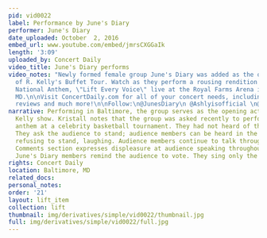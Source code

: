 ```yaml
---
pid: vid0022
label: Performance by June's Diary
performer: June's Diary
date_uploaded: October  2, 2016
embed_url: www.youtube.com/embed/jmrsCXGGaIk
length: '3:09'
uploaded_by: Concert Daily
video_title: June's Diary performs
video_notes: "Newly formed female group June's Diary was added as the opening act
  of R. Kelly's Buffet Tour. Watch as they perform a rousing rendition of the Negro
  National Anthem, \"Lift Every Voice\" live at the Royal Farms Arena in Baltimore,
  MD.\n\nVisit ConcertDaily.com for all of your concert needs, including pics, videos,
  reviews and much more!\n\nFollow:\n@JunesDiary\n @Ashlyisofficial \n@BriennaDevlugt\n@gabbysmouth\n@officialShyann\n@itsKristallyn\n@concertdaily"
narrative: Performing in Baltimore, the group serves as the opening act for an R.
  Kelly show. Kristall notes that the group was asked recently to perform the national
  anthem at a celebrity basketball tournament. They had not heard of the song before.
  They ask the audience to stand; audience members can be heard in the background
  refusing to stand, laughing. Audience members continue to talk throughout the performance.
  Comments section expresses displeasure at audience speaking throughout the performance.
  June's Diary members remind the audience to vote. They sing only the first verse.
rights: Concert Daily
location: Baltimore, MD
related_docs: 
personal_notes: 
order: '21'
layout: lift_item
collection: lift
thumbnail: img/derivatives/simple/vid0022/thumbnail.jpg
full: img/derivatives/simple/vid0022/full.jpg
---
```

